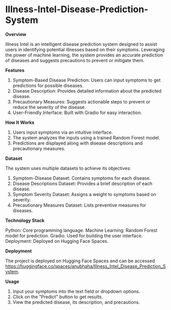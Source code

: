 # Illness-Intel-Disease-Prediction-System

**Overview**

Illness Intel is an intelligent disease prediction system designed to assist users in identifying potential illnesses based on their symptoms. Leveraging the power of machine learning, the system provides an accurate prediction of diseases and suggests precautions to prevent or mitigate them.

**Features**

1) Symptom-Based Disease Prediction: Users can input symptoms to get predictions for possible diseases.
2) Disease Description: Provides detailed information about the predicted disease.
3) Precautionary Measures: Suggests actionable steps to prevent or reduce the severity of the disease.
4) User-Friendly Interface: Built with Gradio for easy interaction.

**How It Works**

1) Users input symptoms via an intuitive interface.
2) The system analyzes the inputs using a trained Random Forest model.
3) Predictions are displayed along with disease descriptions and precautionary measures.

**Dataset**

The system uses multiple datasets to achieve its objectives:

1) Symptom-Disease Dataset: Contains symptoms for each disease.
2) Disease Descriptions Dataset: Provides a brief description of each disease.
3) Symptom Severity Dataset: Assigns a weight to symptoms based on severity.
4) Precautionary Measures Dataset: Lists preventive measures for diseases.

**Technology Stack**

Python: Core programming language.
Machine Learning: Random Forest model for prediction.
Gradio: Used for building the user interface.
Deployment: Deployed on Hugging Face Spaces.

**Deployment**

The project is deployed on Hugging Face Spaces and can be accessed https://huggingface.co/spaces/anubhaha/Illness_Intel_Disease_Prediction_System.

**Usage**

1) Input your symptoms into the text field or dropdown options.
2) Click on the "Predict" button to get results.
3) View the predicted disease, its description, and precautions.
